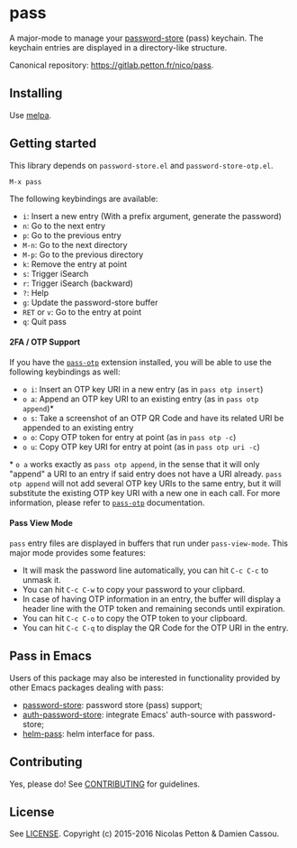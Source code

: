 # pass

A major-mode to manage your
[password-store](http://passwordstore.org/) (pass) keychain.  The
keychain entries are displayed in a directory-like structure.

Canonical repository: https://gitlab.petton.fr/nico/pass.

## Installing

Use [melpa](https://melpa.org/).


## Getting started

This library depends on `password-store.el` and `password-store-otp.el`.

    M-x pass

The following keybindings are available:

- `i`: Insert a new entry (With a prefix argument, generate the password)
- `n`: Go to the next entry
- `p`: Go to the previous entry
- `M-n`: Go to the next directory
- `M-p`: Go to the previous directory
- `k`: Remove the entry at point
- `s`: Trigger iSearch
- `r`: Trigger iSearch (backward)
- `?`: Help
- `g`: Update the password-store buffer
- `RET` or `v`: Go to the entry at point
- `q`: Quit pass

#### 2FA / OTP Support

If you have the [`pass-otp`](https://github.com/tadfisher/pass-otp) extension
installed, you will be able to use the following keybindings as well:

- `o i`: Insert an OTP key URI in a new entry (as in `pass otp insert`)
- `o a`: Append an OTP key URI to an existing entry (as in `pass otp append`)\*
- `o s`: Take a screenshot of an OTP QR Code and have its related URI be appended to an existing entry
- `o o`: Copy OTP token for entry at point (as in `pass otp -c`)
- `o u`: Copy OTP key URI for entry at point (as in `pass otp uri -c`)

\* `o a` works exactly as `pass otp append`, in the sense that it will only
"append" a URI to an entry if said entry does not have a URI already. `pass otp
append` will not add several OTP key URIs to the same entry, but it will
substitute the existing OTP key URI with a new one in each call. For more
information, please refer to [`pass-otp`](https://github.com/tadfisher/pass-otp)
documentation.

#### Pass View Mode

`pass` entry files are displayed in buffers that run under
`pass-view-mode`. This major mode provides some features:

- It will mask the password line automatically, you can hit `C-c C-c` to unmask it.
- You can hit `C-c C-w` to copy your password to your clipbard.
- In case of having OTP information in an entry, the buffer will display a
  header line with the OTP token and remaining seconds until expiration.
- You can hit `C-c C-o` to copy the OTP token to your clipboard.
- You can hit `C-c C-q` to display the QR Code for the OTP URI in the entry.

## Pass in Emacs

Users of this package may also be interested in functionality provided
by other Emacs packages dealing with pass:

- [password-store](https://git.zx2c4.com/password-store/tree/contrib/emacs/password-store.el): password store (pass) support;
- [auth-password-store](https://github.com/DamienCassou/auth-password-store): integrate Emacs' auth-source with password-store;
- [helm-pass](https://github.com/jabranham/helm-pass): helm interface for pass.

## Contributing

Yes, please do! See [CONTRIBUTING][] for guidelines.

## License

See [LICENSE][]. Copyright (c) 2015-2016 Nicolas Petton & Damien Cassou.


[CONTRIBUTING]: ./CONTRIBUTING.md
[LICENSE]: ./LICENSE
